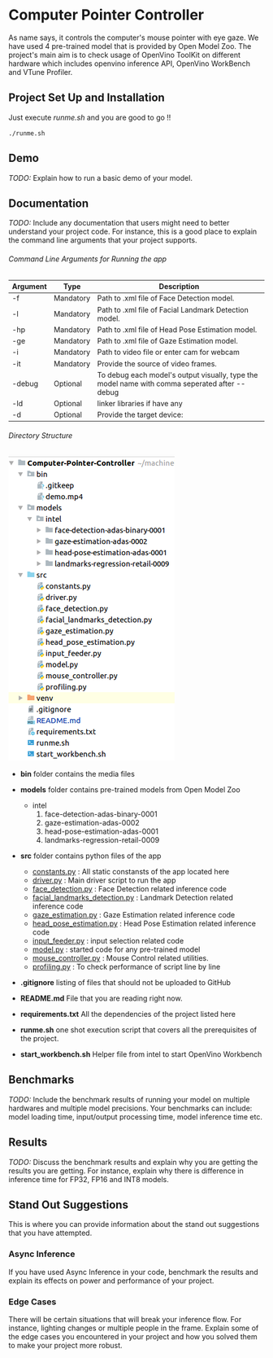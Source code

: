 # Computer Pointer Controller

As name says, it controls the computer's mouse pointer with eye gaze.
We have used 4 pre-trained model that is provided by Open Model Zoo.
The project's main aim is to check usage of OpenVino ToolKit on different hardware
which includes openvino inference API, OpenVino WorkBench and VTune Profiler.

## Project Set Up and Installation
Just execute <i>runme.sh</i> and you are good to go !!

    ./runme.sh

## Demo
*TODO:* Explain how to run a basic demo of your model.

## Documentation
*TODO:* Include any documentation that users might need to better understand your project code. For instance, this is a good place to explain the command line arguments that your project supports.

###### Command Line Arguments for Running the app

Argument|Type|Description
| ------------- | ------------- | -------------
-f | Mandatory | Path to .xml file of Face Detection model.
-l | Mandatory | Path to .xml file of Facial Landmark Detection model.
-hp| Mandatory | Path to .xml file of Head Pose Estimation model.
-ge| Mandatory | Path to .xml file of Gaze Estimation model.
-i| Mandatory | Path to video file or enter cam for webcam
-it| Mandatory | Provide the source of video frames.
-debug  | Optional | To debug each model's output visually, type the model name with comma seperated after --debug
-ld | Optional | linker libraries if have any
-d | Optional | Provide the target device: 

###### Directory Structure


![Directory-Structure](./bin/tree.png)
- <b>bin</b> folder contains the media files
- <b>models</b> folder contains pre-trained models from Open Model Zoo
    - intel
        1. face-detection-adas-binary-0001
        2. gaze-estimation-adas-0002
        3. head-pose-estimation-adas-0001
        4. landmarks-regression-retail-0009
- <b>src</b> folder contains python files of the app
    + [constants.py](./src/constants.py) : All static constansts of the app located here
    + [driver.py](./src/driver.py) : Main driver script to run the app
    + [face_detection.py](./src/face_detection.py) : Face Detection related inference code
    + [facial_landmarks_detection.py](./src/facial_landmarks_detection.py) : Landmark Detection related inference code
    + [gaze_estimation.py](./src/gaze_estimation.py) : Gaze Estimation related inference code
    + [head_pose_estimation.py](./src/head_pose_estimation.py) : Head Pose Estimation related inference code
    + [input_feeder.py](./src/input_feeder.py) : input selection related code
    + [model.py](./src/model.py) : started code for any pre-trained model
    + [mouse_controller.py](./src/mouse_controller.py) : Mouse Control related utilities.
    + [profiling.py](./src/profiling.py) : To check performance of script line by line
    
- <b>.gitignore</b> listing of files that should not be uploaded to GitHub
- <b>README.md</b> File that you are reading right now.
- <b>requirements.txt</b> All the dependencies of the project listed here
- <b>runme.sh</b> one shot execution script that covers all the prerequisites of the project.
- <b>start_workbench.sh</b> Helper file from intel to start OpenVino Workbench


## Benchmarks
*TODO:* Include the benchmark results of running your model on multiple hardwares and multiple model precisions. Your benchmarks can include: model loading time, input/output processing time, model inference time etc.

## Results
*TODO:* Discuss the benchmark results and explain why you are getting the results you are getting. For instance, explain why there is difference in inference time for FP32, FP16 and INT8 models.

## Stand Out Suggestions
This is where you can provide information about the stand out suggestions that you have attempted.

### Async Inference
If you have used Async Inference in your code, benchmark the results and explain its effects on power and performance of your project.

### Edge Cases
There will be certain situations that will break your inference flow. For instance, lighting changes or multiple people in the frame. Explain some of the edge cases you encountered in your project and how you solved them to make your project more robust.
